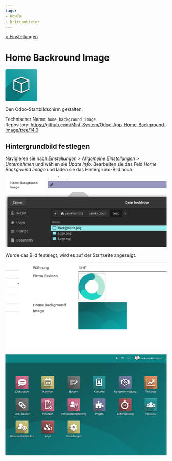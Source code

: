 ```yaml
---
tags:
- HowTo
- Drittanbieter
---
```

[> Einstellungen](Einstellungen.md)
# Home Backround Image
![icon_oms_box](assets/icon_oms_box.png)

Den Odoo-Startbildschirm gestalten.

Technischer Name: `home_background_image`\
Repository: <https://github.com/Mint-System/Odoo-App-Home-Background-Image/tree/14.0>

## Hintergrundbild festlegen

Navigieren sie nach *Einstellungen > Allgemeine Einstellungen > Unternehmen* und wählen sie *Updte Info*. Bearbeiten sie das Feld *Home Background Image* und laden sie das Hintergrund-Bild hoch.

![](assets/Home%20Backround%20Image%20Upload.png)

Wurde das Bild festelegt, wird es auf der Startseite angezeigt.

![](assets/Home%20Backround%20Image%20Set.png)

![](assets/Home%20Backround%20Image%20Beispiel.png)